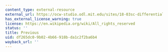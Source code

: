 ```yaml
---
content_type: external-resource
external_url: https://ocw-studio.odl.mit.edu/sites/18-03sc-differential-equations-fall-2011/type/page/
has_external_license_warning: true
license: https://en.wikipedia.org/wiki/All_rights_reserved
status: ''
title: Previous
uid: df265dc0-9b02-4b66-918b-da1c2f2ba6b4
wayback_url: ''
---
```

